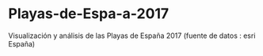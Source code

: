 # Playas-de-Espa-a-2017
Visualización y análisis de las Playas de España 2017 (fuente de datos : esri España)

